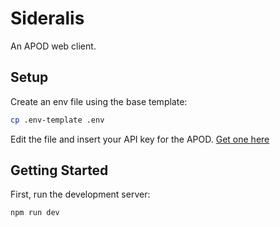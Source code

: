 # Sideralis

An APOD web client.

## Setup

Create an env file using the base template:

```bash
cp .env-template .env
```

Edit the file and insert your API key for the APOD. [Get one here](https://api.nasa.gov/)

## Getting Started

First, run the development server:

```bash
npm run dev
```

